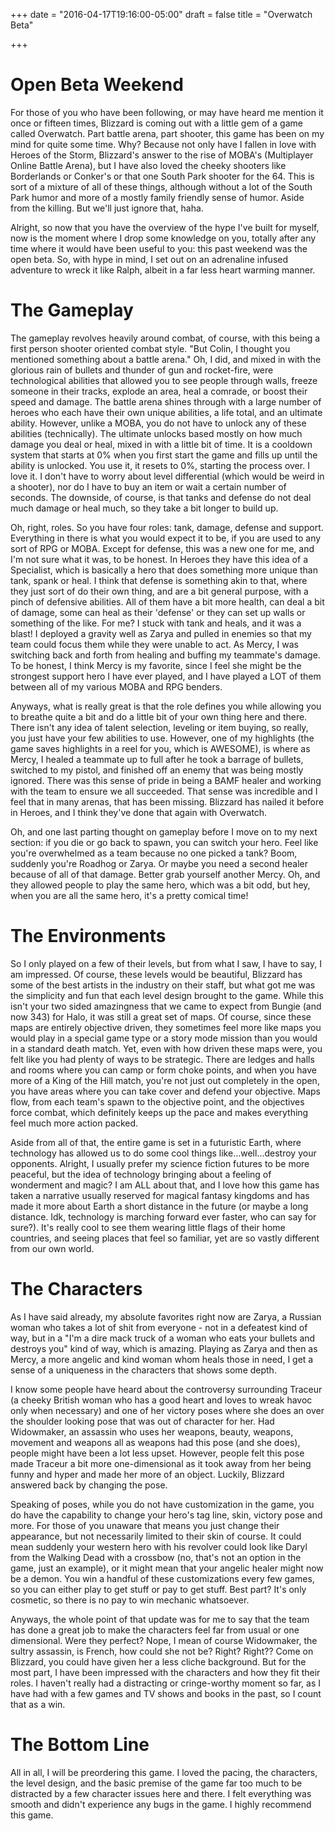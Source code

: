 +++
date = "2016-04-17T19:16:00-05:00"
draft = false
title = "Overwatch Beta"

+++

# Open Beta Weekend

For those of you who have been following, or may have heard me mention it once or fifteen times, Blizzard is coming out with a little gem of a game called Overwatch. Part battle arena, part shooter, this game has been on my mind for quite some time. Why? Because not only have I fallen in love with Heroes of the Storm, Blizzard's answer to the rise of MOBA's (Multiplayer Online Battle Arena), but I have also loved the cheeky shooters like Borderlands or Conker's or that one South Park shooter for the 64. This is sort of a mixture of all of these things, although without a lot of the South Park humor and more of a mostly family friendly sense of humor. Aside from the killing. But we'll just ignore that, haha.

Alright, so now that you have the overview of the hype I've built for myself, now is the moment where I drop some knowledge on you, totally after any time where it would have been useful to you: this past weekend was the open beta. So, with hype in mind, I set out on an adrenaline infused adventure to wreck it like Ralph, albeit in a far less heart warming manner.

# The Gameplay

The gameplay revolves heavily around combat, of course, with this being a first person shooter oriented combat style. "But Colin, I thought you mentioned something about a battle arena." Oh, I did, and mixed in with the glorious rain of bullets and thunder of gun and rocket-fire, were technological abilities that allowed you to see people through walls, freeze someone in their tracks, explode an area, heal a comrade, or boost their speed and damage. The battle arena shines through with a large number of heroes who each have their own unique abilities, a life total, and an ultimate ability. However, unlike a MOBA, you do not have to unlock any of these abilities (technically). The ultimate unlocks based mostly on how much damage you deal or heal, mixed in with a little bit of time. It is a cooldown system that starts at 0% when you first start the game and fills up until the ability is unlocked. You use it, it resets to 0%, starting the process over. I love it. I don't have to worry about level differential (which would be weird in a shooter), nor do I have to buy an item or wait a certain number of seconds. The downside, of course, is that tanks and defense do not deal much damage or heal much, so they take a bit longer to build up.

Oh, right, roles. So you have four roles: tank, damage, defense and support. Everything in there is what you would expect it to be, if you are used to any sort of RPG or MOBA. Except for defense, this was a new one for me, and I'm not sure what it was, to be honest. In Heroes they have this idea of a Specialist, which is basically a hero that does something more unique than tank, spank or heal. I think that defense is something akin to that, where they just sort of do their own thing, and are a bit general purpose, with a pinch of defensive abilities. All of them have a bit more health, can deal a bit of damage, some can heal as their 'defense' or they can set up walls or something of the like. For me? I stuck with tank and heals, and it was a blast! I deployed a gravity well as Zarya and pulled in enemies so that my team could focus them while they were unable to act. As Mercy, I was switching back and forth from healing and buffing my teammate's damage. To be honest, I think Mercy is my favorite, since I feel she might be the strongest support hero I have ever played, and I have played a LOT of them between all of my various MOBA and RPG benders.

Anyways, what is really great is that the role defines you while allowing you to breathe quite a bit and do a little bit of your own thing here and there. There isn't any idea of talent selection, leveling or item buying, so really, you just have your few abilities to use. However, one of my highlights (the game saves highlights in a reel for you, which is AWESOME), is where as Mercy, I healed a teammate up to full after he took a barrage of bullets, switched to my pistol, and finished off an enemy that was being mostly ignored. There was this sense of pride in being a BAMF healer and working with the team to ensure we all succeeded. That sense was incredible and I feel that in many arenas, that has been missing. Blizzard has nailed it before in Heroes, and I think they've done that again with Overwatch.

Oh, and one last parting thought on gameplay before I move on to my next section: if you die or go back to spawn, you can switch your hero. Feel like you're overwhelmed as a team because no one picked a tank? Boom, suddenly you're Roadhog or Zarya. Or maybe you need a second healer because of all of that damage. Better grab yourself another Mercy. Oh, and they allowed people to play the same hero, which was a bit odd, but hey, when you are all the same hero, it's a pretty comical time!

# The Environments

So I only played on a few of their levels, but from what I saw, I have to say, I am impressed. Of course, these levels would be beautiful, Blizzard has some of the best artists in the industry on their staff, but what got me was the simplicity and fun that each level design brought to the game. While this isn't your two sided amazingness that we came to expect from Bungie (and now 343) for Halo, it was still a great set of maps. Of course, since these maps are entirely objective driven, they sometimes feel more like maps you would play in a special game type or a story mode mission than you would in a standard death match. Yet, even with how driven these maps were, you felt like you had plenty of ways to be strategic. There are ledges and halls and rooms where you can camp or form choke points, and when you have more of a King of the Hill match, you're not just out completely in the open, you have areas where you can take cover and defend your objective. Maps flow, from each team's spawn to the objective point, and the objectives force combat, which definitely keeps up the pace and makes everything feel much more action packed.

Aside from all of that, the entire game is set in a futuristic Earth, where technology has allowed us to do some cool things like...well...destroy your opponents. Alright, I usually prefer my science fiction futures to be more peaceful, but the idea of technology bringing about a feeling of wonderment and magic? I am ALL about that, and I love how this game has taken a narrative usually reserved for magical fantasy kingdoms and has made it more about Earth a short distance in the future (or maybe a long distance. Idk, technology is marching forward ever faster, who can say for sure?). It's really cool to see them wearing little flags of their home countries, and seeing places that feel so familiar, yet are so vastly different from our own world. 

# The Characters

As I have said already, my absolute favorites right now are Zarya, a Russian woman who takes a lot of shit from everyone - not in a defeatest kind of way, but in a "I'm a dire mack truck of a woman who eats your bullets and destroys you" kind of way, which is amazing. Playing as Zarya and then as Mercy, a more angelic and kind woman whom heals those in need, I get a sense of a uniqueness in the characters that shows some depth.

I know some people have heard about the controversy surrounding Traceur (a cheeky British woman who has a good heart and loves to wreak havoc only when necessary) and one of her victory poses where she does an over the shoulder looking pose that was out of character for her. Had Widowmaker, an assassin who uses her weapons, beauty, weapons, movement and weapons all as weapons had this pose (and she does), people might have been a lot less upset. However, people felt this pose made Traceur a bit more one-dimensional as it took away from her being funny and hyper and made her more of an object. Luckily, Blizzard answered back by changing the pose.

Speaking of poses, while you do not have customization in the game, you do have the capability to change your hero's tag line, skin, victory pose and more. For those of you unaware that means you just change their appearance, but not necessarily limited to their skin of course. It could mean suddenly your western hero with his revolver could look like Daryl from the Walking Dead with a crossbow (no, that's not an option in the game, just an example), or it might mean that your angelic healer might now be a demon. You win a handful of these customizations every few games, so you can either play to get stuff or pay to get stuff. Best part? It's only cosmetic, so there is no pay to win mechanic whatsoever.

Anyways, the whole point of that update was for me to say that the team has done a great job to make the characters feel far from usual or one dimensional. Were they perfect? Nope, I mean of course Widowmaker, the sultry assassin, is French, how could she not be? Right? Right?? Come on Blizzard, you could have given her a less cliche background. But for the most part, I have been impressed with the characters and how they fit their roles. I haven't really had a distracting or cringe-worthy moment so far, as I have had with a few games and TV shows and books in the past, so I count that as a win.

# The Bottom Line

All in all, I will be preordering this game. I loved the pacing, the characters, the level design, and the basic premise of the game far too much to be distracted by a few character issues here and there. I felt everything was smooth and didn't experience any bugs in the game. I highly recommend this game.